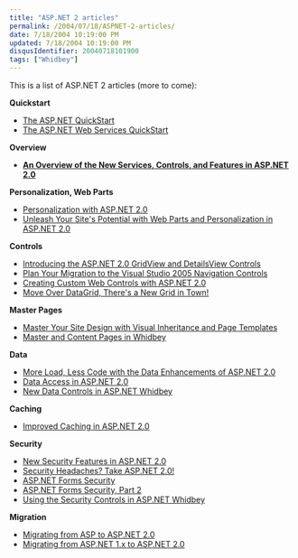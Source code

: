 ```yaml
---
title: "ASP.NET 2 articles"
permalink: /2004/07/18/ASPNET-2-articles/
date: 7/18/2004 10:19:00 PM
updated: 7/18/2004 10:19:00 PM
disqusIdentifier: 20040718101900
tags: ["Whidbey"]
---
```

This is a list of ASP.NET 2 articles (more to come):

<!-- more -->

**Quickstart**

* [The ASP.NET QuickStart](http://beta.asp.net/quickstart/aspnet)
* [The ASP.NET Web Services QuickStart](http://beta.asp.net/quickstart/webservices)

**Overview**
* [**An Overview of the New Services, Controls, and Features in ASP.NET 2.0**](http://msdn.microsoft.com/msdnmag/issues/04/06/ASPNET20Overview/default.aspx)

**Personalization, Web Parts**
* [Personalization with ASP.NET 2.0](http://msdn.microsoft.com/asp.net/whidbey/default.aspx?pull=/library/en-us/dnvs05/html/person_fin.asp)
* [Unleash Your Site's Potential with Web Parts and Personalization in ASP.NET 2.0](http://msdn.microsoft.com/msdnmag/issues/04/06/ASPNET20Portals/default.aspx)

**Controls**
* [Introducing the ASP.NET 2.0 GridView and DetailsView Controls](http://msdn.microsoft.com/asp.net/whidbey/default.aspx?pull=/library/en-us/dnvs05/html/person_fin.asp)
* [Plan Your Migration to the Visual Studio 2005 Navigation Controls](http://msdn.microsoft.com/msdnmag/issues/04/06/NavigationControls/default.aspx)
* [Creating Custom Web Controls with ASP.NET 2.0](http://msdn.microsoft.com/asp.net/whidbey/default.aspx?pull=/library/en-us/dnvs05/html/custwebcon.asp)
* [Move Over DataGrid, There's a New Grid in Town!](http://msdn.microsoft.com/msdnmag/issues/04/08/GridView/default.aspx)

**Master Pages**
* [Master Your Site Design with Visual Inheritance and Page Templates](http://msdn.microsoft.com/msdnmag/issues/04/06/ASPNET20MasterPages/default.aspx)
* [Master and Content Pages in Whidbey](http://www.ondotnet.com/lpt/a/4458)

**Data**
* [More Load, Less Code with the Data Enhancements of ASP.NET 2.0](http://msdn.microsoft.com/msdnmag/issues/04/06/ASPNET20Data/default.aspx)
* [Data Access in ASP.NET 2.0](http://msdn.microsoft.com/library/default.asp?url=/library/en-us/dnvs05/html/dataaccess.asp)
* [New Data Controls in ASP.NET Whidbey](http://www.ondotnet.com/lpt/a/4515)

**Caching**
* [Improved Caching in ASP.NET 2.0](http://msdn.microsoft.com/asp.net/whidbey/default.aspx?pull=/library/en-us/dnvs05/html/CachingNT2.asp)

**Security**
* [New Security Features in ASP.NET 2.0](http://msdn.microsoft.com/library/default.asp?url=/library/en-us/dnvs05/html/SecFeatNT2.asp)
* [Security Headaches? Take ASP.NET 2.0!](http://msdn.microsoft.com/msdnmag/issues/04/06/ASPNET20Security/default.aspx)
* [ASP.NET Forms Security](http://www.ondotnet.com/lpt/a/4939)
* [ASP.NET Forms Security, Part 2](http://www.ondotnet.com/lpt/a/4972)
* [Using the Security Controls in ASP.NET Whidbey](http://www.ondotnet.com/lpt/a/4497)

**Migration**
* [Migrating from ASP to ASP.NET 2.0](http://msdn.microsoft.com/asp.net/whidbey/default.aspx?pull=/library/en-us/dnvs05/html/migratingtoaspnet2.asp)
* [Migrating from ASP.NET 1.x to ASP.NET 2.0](http://msdn.microsoft.com/asp.net/whidbey/default.aspx?pull=/library/en-us/dnvs05/html/migratefromaspnetto2.asp)
